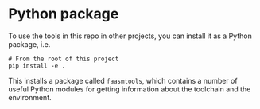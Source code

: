 # Python package

To use the tools in this repo in other projects, you can install it as a Python
package, i.e. 

```
# From the root of this project
pip install -e .
```

This installs a package called `faasmtools`, which contains a number of useful
Python modules for getting information about the toolchain and the environment.


